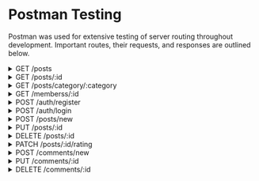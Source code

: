 # **Postman Testing**

Postman was used for extensive testing of server routing throughout development. Important routes, their requests, and responses are outlined below.

<details>

<summary>GET /posts</summary>

Expected Outcome: Return array of all posts

Test Outcome: ✅

Response

```json
[
    {
        "_id": "63dcb429fce9476f6ce7599b",
        "title": "Backpacking across Europe",
        "author": {
            "_id": "63dcb428fce9476f6ce7596e",
            "username": "Chuck Norris"
        },
        "category": "Europe",
        "content": "Chuck Norris was an only child...eventually Chuck Norris is the only man to ever defeat a brick wall in a game of tennis. Chuck Norris invented Kentucky Fried Chicken's famous secret recipe, with eleven herbs and spices. But nobody ever mentions the twelfth ingredient: Fear Chuck Norris has two speeds. Walk, and Kill. Chuck Norris doesn't read books. He stares them down until he gets the information he wants. Chuck Norris does not sleep. He waits. Police label anyone attacking Chuck Norris as a Code 45-11... a suicide Someone once videotaped Chuck Norris getting pissed off. It was called Walker: Texas Chain Saw Massacre. Chuck Norris does not get frostbite. Chuck Norris bites frost. Police label anyone attacking Chuck Norris as a Code 45-11... a suicide.",
        "comments": [],
        "date_posted": "2023-02-03T07:13:45.016Z",
        "__v": 0
    },
    {
        "_id": "63dcb429fce9476f6ce7599c",
        "title": "Looting Europe",
        "author": {
            "_id": "63dcb428fce9476f6ce7596f",
            "username": "Jack Sparrow"
        },
        "category": "Europe",
        "content": "Yar Pirate Ipsum. Reef sails strike colors code of conduct parley sloop yardarm square-rigged mizzen loaded to the gunwalls keel. Bilge rat scuttle gangway heave down piracy nipper pirate mizzen topmast deadlights. Aft case shot lugsail Gold Road scourge of the seven seas mutiny skysail reef bowsprit Admiral of the Black. Man-of-war yardarm plunder Gold Road case shot capstan poop deck grog blossom clap of thunder topsail. Jack Tar coffer weigh anchor lateen sail warp crimp wench square-rigged careen pirate. Ye hearties interloper cable schooner ho avast tackle booty heave down. Prow reef sails Davy Jones' Locker spike red ensign boom scurvy ahoy belay Sea Legs. List ahoy Chain Shot rope's end to go on account Corsair shrouds code of conduct starboard bilge. Jack Ketch crow's nest topmast run a rig stern Pieces of Eight Jolly Roger Sail ho cog grog blossom.",
        "comments": [],
        "date_posted": "2023-02-03T07:13:45.016Z",
        "__v": 0
    },
    ...
]
```

</details>

<details>

<summary>GET /posts/:id</summary>

Param: `63dcb429fce9476f6ce7599f`

Expected Outcome: Return 1 post matching id: `63dcb429fce9476f6ce7599f`

Test Outcome: ✅

Response:

```json
{
    "_id": "63dcb429fce9476f6ce7599f",
    "title": "A week in Melbourne during the Aus Open",
    "author": {
        "_id": "63dcb428fce9476f6ce7596c",
        "username": "Callum"
    },
    "category": "Australia",
    "content": "Lorem ipsum dolor sit amet, consectetur adipiscing elit, sed do eiusmod tempor incididunt ut labore et dolore magna aliqua. Ut enim ad minim veniam, quis nostrud exercitation ullamco laboris nisi ut aliquip ex ea commodo consequat. Duis aute irure dolor in reprehenderit in voluptate velit esse cillum dolore eu fugiat nulla pariatur. Excepteur sint occaecat cupidatat non proident, sunt in culpa qui officia deserunt mollit anim id est laborum",
    "comments": [],
    "date_posted": "2023-02-03T07:13:45.016Z",
    "__v": 0
}
```

</details>

<details>

<summary>GET /posts/category/:category</summary>

Param: `Asia`

Expected Outcome: Return all posts from 'Asia' category

Test Outcome: ✅

Response:

```json
[
    {
        "_id": "63dcb429fce9476f6ce7597d",
        "title": "They built the Great Wall of China to keep me out... but it didn't work",
        "author": {
            "_id": "63dcb428fce9476f6ce7596e",
            "username": "Chuck Norris"
        },
        "category": "Asia",
        "content": "Chuck Norris was an only child...eventually Chuck Norris is the only man to ever defeat a brick wall in a game of tennis. Chuck Norris invented Kentucky Fried Chicken's famous secret recipe, with eleven herbs and spices. But nobody ever mentions the twelfth ingredient: Fear Chuck Norris has two speeds. Walk, and Kill. Chuck Norris doesn't read books. He stares them down until he gets the information he wants. Chuck Norris does not sleep. He waits. Police label anyone attacking Chuck Norris as a Code 45-11... a suicide Someone once videotaped Chuck Norris getting pissed off. It was called Walker: Texas Chain Saw Massacre. Chuck Norris does not get frostbite. Chuck Norris bites frost. Police label anyone attacking Chuck Norris as a Code 45-11... a suicide.",
        "comments": [],
        "date_posted": "2023-02-03T07:13:45.013Z",
        "__v": 0
    },
    {
        "_id": "63dcb429fce9476f6ce7597e",
        "title": "Shipwrecked in Beijing",
        "author": {
            "_id": "63dcb428fce9476f6ce7596f",
            "username": "Jack Sparrow"
        },
        "category": "Asia",
        "content": "Yar Pirate Ipsum. Reef sails strike colors code of conduct parley sloop yardarm square-rigged mizzen loaded to the gunwalls keel. Bilge rat scuttle gangway heave down piracy nipper pirate mizzen topmast deadlights. Aft case shot lugsail Gold Road scourge of the seven seas mutiny skysail reef bowsprit Admiral of the Black. Man-of-war yardarm plunder Gold Road case shot capstan poop deck grog blossom clap of thunder topsail. Jack Tar coffer weigh anchor lateen sail warp crimp wench square-rigged careen pirate. Ye hearties interloper cable schooner ho avast tackle booty heave down. Prow reef sails Davy Jones' Locker spike red ensign boom scurvy ahoy belay Sea Legs. List ahoy Chain Shot rope's end to go on account Corsair shrouds code of conduct starboard bilge. Jack Ketch crow's nest topmast run a rig stern Pieces of Eight Jolly Roger Sail ho cog grog blossom.",
        "comments": [],
        "date_posted": "2023-02-03T07:13:45.013Z",
        "__v": 0
    },
    ...
]
```

</details>

<details>

<summary>GET /memberss/:id</summary>

Param: `63dee7f6cfe958d0f0567eea`

Expected Outcome: Return member matching id, excluding their password

Test Outcome: ✅

Response:

```json
{
    "_id": "63dee7f6cfe958d0f0567eea",
    "username": "CodaCat",
    "has_rated": [
        "63dee750cfe958d0f0567ecd"
    ],
    "joined_date": "2023-02-04T23:19:18.661Z"
}
```

</details>

<details>

<summary>POST /auth/register</summary>

**Test 1**

Expected Outcome: Register a user in the DB and return their id and username

Test Outcome: ✅

Request:

```json
{
    "username": "PostmanTest",
    "password": "Postman123!"
}
```

Response:

```json
{
    "id": "63dd7dd514ca26d2655eae23",
    "username": "PostmanTest"
}
```

**Test 2**

Expected Outcome: Fail registration by providing an invalid password (no number, no symbol)

Test Outcome: ✅

Request:

```json
{
    "username": "PostmanTest2",
    "password": "Postman"
}
```

Response:

```json
{
    "errors": [
        {
            "value": "Postman",
            "msg": "Password must be atleast 8 characters; 1 uppercase, 1 lowercase, 1 number and 1 symbol",
            "param": "password",
            "location": "body"
        }
    ]
}
```

</details>

<details>

<summary>POST /auth/login</summary>

**Test 1**

Expected Outcome: Login a user by returning their id, username and jwt token

Test Outcome: ✅

Request:

```json
{
    "username": "PostmanTest",
    "password": "Postman123!"
}
```

Response:

```json
{
    "id": "63dd7dd514ca26d2655eae23",
    "username": "PostmanTest",
    "token": "eyJhbGciOiJIUzI1NiIsInR5cCI6IkpXVCJ9.eyJpZCI6IjYzZGQ3ZGQ1MTRjYTI2ZDI2NTVlYWUyMyIsImlhdCI6MTY3NTQ2MDE2MCwiZXhwIjoxNjc1NDYwMjgwfQ.Pu6XE7k-S3jfcL_JkgLTGVwKMNK2HXqnMJ2lYuWA3gI"
}
```

**Test 2**

Expected Outcome: Fail login by providing an incorrect password

Test Outcome: ✅

Request:

```json
{
    "username": "PostmanTest",
    "password": "WrongPassword"
}
```

Response:

```json
{
    "error": "Incorrect username or password"
}
```

</details>

<details>

<summary>POST /posts/new</summary>

**Test 1**

Expected Outcome: Enter a new Post into the DB as a logged in user

Test Outcome: ✅

Request:

```json
{
    "title": "Postman testing",
    "category": "North America",
    "content": "A post about using Postman to test stuff."
}
```

Response:

```json
{
    "title": "Postman testing",
    "author": {
        "_id": "63dd7dd514ca26d2655eae23",
        "username": "PostmanTest"
    },
    "category": "North America",
    "content": "A post about using Postman to test stuff.",
    "comments": [],
    "_id": "63dd805d14ca26d2655eae29",
    "date_posted": "2023-02-03T21:45:01.199Z",
    "__v": 0
}
```

**Test 2**

Expected Outcome: Error message when passing invalid category for a new Post

Test Outcome: ✅

Request:

```json
{
    "title": "Postman testing",
    "category": "America",
    "content": "A post about using Postman to test stuff."
}
```

Response:

```json
{
    "errors": [
        {
            "value": "America",
            "msg": "Invalid category",
            "param": "category",
            "location": "body"
        }
    ]
}
```

**Test 3**

Expected Outcome: Error message when token not provided in authorization header

Test Outcome: ✅

Request:

```json
{
    "title": "Postman testing",
    "category": "North America",
    "content": "A post about using Postman to test stuff."
}
```

Response:

```json
{
    "error": "Access denied."
}
```

</details>

<details>

<summary>PUT /posts/:id</summary>

**Test 1**

Params: `63dd805d14ca26d2655eae29`

Expected Outcome: Edit post title, category and content

Test Outcome: ✅

Request:

```json
{
    "title": "Postman testing - EDIT",
    "category": "Africa",
    "content": "A post about using Postman to test stuff - EDIT"
}
```

Response:

```json
{
    "_id": "63dd805d14ca26d2655eae29",
    "title": "Postman testing - EDIT",
    "author": {
        "_id": "63dd7dd514ca26d2655eae23",
        "username": "PostmanTest"
    },
    "category": "Africa",
    "content": "A post about using Postman to test stuff - EDIT",
    "comments": [],
    "date_posted": "2023-02-03T21:45:01.199Z",
    "__v": 0
}
```

**Test 2**

Params: `63dd805d14ca26d2655eae29`

Expected Outcome: Error message when not providing title in request body

Test Outcome: ✅

Request:

```json
{
    "category": "Africa",
    "content": "A post about using Postman to test stuff - EDIT"
}
```

Response:

```json
{
    "errors": [
        {
            "msg": "Title is required",
            "param": "title",
            "location": "body"
        }
    ]
}
```

**Test 3**

Params: `63dd805d14ca26d2655eae29`

Expected Outcome: Error message when token in authorization header member id does not match author id

Test Outcome: ✅

Request:

```json
{
    "title": "Postman testing - EDIT",
    "category": "Africa",
    "content": "A post about using Postman to test stuff - EDIT"
}
```

Response:

```json
{
    "error": "Access Denied. You are not the owner of this post"
}
```

</details>

<details>

<summary>DELETE /posts/:id</summary>

**Test 1**

Params: `63dd805d14ca26d2655eae29`

Expected Outcome: Delete post matching id passed as param

Test Outcome: ✅

Response: Status Code 204 No Content

**Test 2**

Params: `63dd805d14ca26d2655eae29`

Expected Outcome: Error message when token in authorization header member id does not match author id

Test Outcome: ✅

Response:

```json
{
    "error": "Access Denied. You are not the owner of this post"
}
```

</details>

<details>

<summary>PATCH /posts/:id/rating</summary>

**Test 1**

Params: `63dcdb88851a8b6a8fb8f7d1`

Expected Outcome: Rating is added to post rating array and calculated rating is returned

Test Outcome: ✅

Request:

```json
{
    "userRating": 4
}
```

Response:

```json
{
    "_id": "63dcdb88851a8b6a8fb8f7d1",
    "title": "test a post",
    "author": {
        "_id": "63dcdb5d851a8b6a8fb8f7cd",
        "username": "Callum1"
    },
    "category": "North America",
    "content": "test",
    "comments": [],
    "date_posted": "2023-02-03T10:01:44.246Z",
    "__v": 0,
    "rating": [
        4
    ],
    "calculated_rating": 4
}
```

**Test 2**

Params: `63dcdb88851a8b6a8fb8f7d1`

Expected Outcome: Error when trying to rate a post again as the same user

Test Outcome: ✅

Request:

```json
{
    "userRating": 3
}
```

Response:

```json
{
    "error": "You have already rated this post"
}
```

**Test 3**

Params: `63dcdb88851a8b6a8fb8f7d1`

Expected Outcome: Error when trying to rate a post with a number not 1-5

Test Outcome: ✅

Request:

```json
{
    "userRating": 6
}
```

Response:

```json
{
    "errors": [
        {
            "value": 6,
            "msg": "Rating must be a number 1-5",
            "param": "userRating",
            "location": "body"
        }
    ]
}
```

</details>

<details>

<summary>POST /comments/new</summary>

**Test 1**

Expected Outcome: Comment is added to post in DB with author as logged in user

Test Outcome: ✅

Request:

```json
{
    "post": "63dd870614ca26d2655eae43",
    "content": "A comment for Postman testing"
}
```

Response:

```json
{
    "post": "63dd870614ca26d2655eae43",
    "author": {
        "_id": "63dd7dd514ca26d2655eae23",
        "username": "PostmanTest"
    },
    "content": "A comment for Postman testing",
    "_id": "63dd872714ca26d2655eae49",
    "date_posted": "2023-02-03T22:13:59.329Z",
    "__v": 0
}
```

**Test 2**

Expected Outcome: Error message when no post id is given in request body

Test Outcome: ✅

Request:

```json
{
    "content": "A comment for Postman testing"
}
```

Response:

```json
{
    "errors": [
        {
            "msg": "Post id required",
            "param": "post",
            "location": "body"
        },
        {
            "msg": "Invalid Mongo id",
            "param": "post",
            "location": "body"
        }
    ]
}
```

**Test 3**

Expected Outcome: Error message when trying to create a comment with expired JWT

Test Outcome: ✅

Request:

```json
{
    "post": "63dd870614ca26d2655eae43",
    "content": "A comment for Postman testing"
}
```

Response:

```json
{
    "error": "jwt expired"
}
```

</details>

<details>

<summary>PUT /comments/:id</summary>

**Test 1**

Params: `63dd872714ca26d2655eae49`

Expected Outcome: Edit a comment content

Test Outcome: ✅

Request:

```json
{
    "content": "EDIT - A comment for Postman testing"
}
```

Response:

```json
{
    "_id": "63dd872714ca26d2655eae49",
    "post": "63dd870614ca26d2655eae43",
    "author": {
        "_id": "63dd7dd514ca26d2655eae23",
        "username": "PostmanTest"
    },
    "content": "EDIT - A comment for Postman testing",
    "date_posted": "2023-02-03T22:13:59.329Z",
    "__v": 0
}
```

**Test 2**

Params: `63dd872714ca26d2655eae49`

Expected Outcome: Error message when sending no content in request body

Test Outcome: ✅

Request:

```json
{

}
```

Response:

```json
{
    "errors": [
        {
            "msg": "Content required",
            "param": "content",
            "location": "body"
        },
    ]
}
```

**Test 3**

Params: `63dd872714ca26d2655eae49`

Expected Outcome: Error message when trying to edit a comment that you are not the owner of

Test Outcome: ✅

Request:

```json
{
    "content": "EDIT - A comment for Postman testing"
}
```

Response:

```json
{
    "error": "Access Denied. You are not the owner of this comment"
}
```

</details>

<details>

<summary>DELETE /comments/:id</summary>

**Test 1**

Params: `63dd872714ca26d2655eae49`

Expected Outcome: Edit a comment content

Test Outcome: ✅

Response: Status Code 204 No Content

**Test 2**

Params: `63dd872714ca26d2655eae49`

Expected Outcome: Error message when trying to delete a comment that you are not the owner of

Test Outcome: ✅

Response:

```json
{
    "error": "Access Denied. You are not the owner of this comment"
}
```
